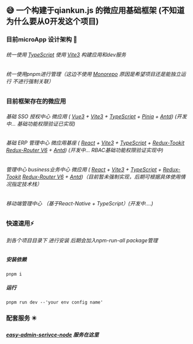 ## :sweat_smile: 一个构建于qiankun.js 的微应用基础框架 (不知道为什么要从0开发这个项目)

### 目前microApp 设计架构 :gem:
###### 统一使用 [TypeScript](超链接地址 "超链接title")  使用 [Vite3](超链接地址 "超链接title") 构建应用和dev服务
###### 统一使用pnpm进行管理（这边不使用 [Monorepo](超链接地址 "超链接title")  原因是希望项目还是能独立运行 不进行强制关联）
### 目前框架存在的微应用
###### 基础 SSO 授权中心 微应用 ( [Vue3](超链接地址 "超链接title") + [Vite3](超链接地址 "超链接title") + [TypeScript](超链接地址 "超链接title") + [Pinia](超链接地址 "超链接title") + [Antd](超链接地址 "超链接title")) (开发中... 基础功能权限验证已实现)
###### 基础 ERP 管理中心 微应用基座 ( [React](超链接地址 "超链接title") + [Vite3](超链接地址 "超链接title") + [TypeScript](超链接地址 "超链接title") + [Redux-Tookit](超链接地址 "超链接title") [Redux-Router V6](超链接地址 "超链接title") + [Antd](超链接地址 "超链接title")) (开发中... RBAC基础功能权限验证实现中)
###### 管理中心 business业务中心 微应用 ( [React](超链接地址 "超链接title") + [Vite3](超链接地址 "超链接title") + [TypeScript](超链接地址 "超链接title") + [Redux-Tookit](超链接地址 "超链接title") [Redux-Router V6](超链接地址 "超链接title") + [Antd](超链接地址 "超链接title"))（目前暂未强制实现，后期可根据具体使用情况指定技术栈）

###### 移动端管理中心 （基于React-Native + TypeScript）(开发中....)

### 快速速用:zap: 
###### 到各个项目目录下 进行安装 后期会加入npm-run-all package管理
##### 安装依赖
```shell
pnpm i
```
##### 运行
```shell
pnpm run dev --'your env config name'
```

### 配套服务 :eight_pointed_black_star:
##### [easy-admin-serivce-node](超链接地址 "超链接title") 服务在这里
